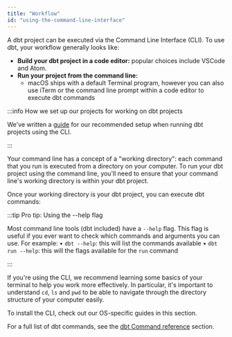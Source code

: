 ```yaml
---
title: "Workflow"
id: "using-the-command-line-interface"
---
```


A dbt project can be executed via the Command Line Interface (CLI). To use dbt, your workflow generally looks like:
* **Build your dbt project in a code editor:** popular choices include VSCode and Atom.
* **Run your project from the command line:**
  * macOS ships with a default Terminal program, however you can also use iTerm or the command line prompt within a code editor to execute dbt commands

:::info How we set up our projects for working on dbt projects

We've written a [guide](https://discourse.getdbt.com/t/how-we-set-up-our-computers-for-working-on-dbt-projects/243) for our recommended setup when running dbt projects using the CLI.

:::

Your command line has a concept of a "working directory": each command that you run is executed from a directory on your computer. To run your dbt project using the command line, you'll need to ensure that your command line's working directory is within your dbt project.


<Lightbox src="/img/docs/running-a-dbt-project/abbd17c-Screen_Shot_2019-11-11_at_12.20.29_PM.png" title="Use `pwd` to ensure that your terminal's working directory is your dbt project."/>

Once your working directory is your dbt project, you can execute dbt commands:


<Lightbox src="/img/docs/running-a-dbt-project/6245b3b-ezgif-4-2bcd214f09db.gif" title=""/>



:::tip Pro tip: Using the --help flag

Most command line tools (dbt included) have a `--help` flag. This flag is useful if you ever want to check which commands and arguments you can use. For example:
• `dbt --help`: this will list the commands available
• `dbt run --help`: this will the flags available for the `run` command

:::

If you're using the CLI, we recommend learning some basics of your terminal to help you work more effectively. In particular, it's important to understand `cd`, `ls` and `pwd` to be able to navigate through the directory structure of your computer easily.

To install the CLI, check out our OS-specific guides in this section.

For a full list of dbt commands, see the [dbt Command reference](command-line-interface) section.
